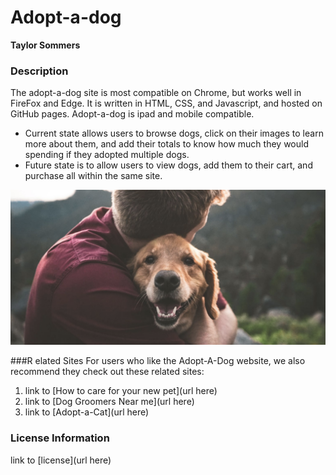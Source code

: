 # Adopt-a-dog
**Taylor Sommers**

### Description
The adopt-a-dog site is most compatible on Chrome, but works well in FireFox and Edge. It is written in HTML, CSS, and Javascript,
and hosted on GitHub pages. Adopt-a-dog is ipad and mobile compatible.


- Current state allows users to browse dogs, click on their images to learn more about them, and add their totals to know how much they would spending if they adopted multiple dogs.
- Future state is to allow users to view dogs, add them to their cart, and purchase all within the same site.

<img src="images/adopt-dog.png">

###R elated Sites
For users who like the Adopt-A-Dog website, we also recommend they check out these related sites:

1. link to [How to care for your new pet](url here)
2. link to [Dog Groomers Near me](url here)
3. link to [Adopt-a-Cat](url here)


### License Information

link to [license](url here)
